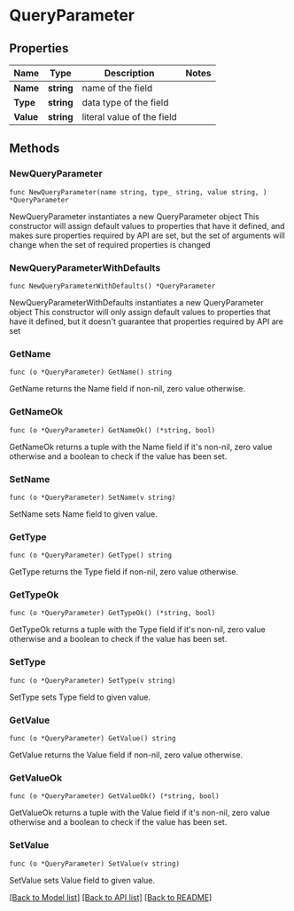 # QueryParameter

## Properties

Name | Type | Description | Notes
------------ | ------------- | ------------- | -------------
**Name** | **string** | name of the field | 
**Type** | **string** | data type of the field | 
**Value** | **string** | literal value of the field | 

## Methods

### NewQueryParameter

`func NewQueryParameter(name string, type_ string, value string, ) *QueryParameter`

NewQueryParameter instantiates a new QueryParameter object
This constructor will assign default values to properties that have it defined,
and makes sure properties required by API are set, but the set of arguments
will change when the set of required properties is changed

### NewQueryParameterWithDefaults

`func NewQueryParameterWithDefaults() *QueryParameter`

NewQueryParameterWithDefaults instantiates a new QueryParameter object
This constructor will only assign default values to properties that have it defined,
but it doesn't guarantee that properties required by API are set

### GetName

`func (o *QueryParameter) GetName() string`

GetName returns the Name field if non-nil, zero value otherwise.

### GetNameOk

`func (o *QueryParameter) GetNameOk() (*string, bool)`

GetNameOk returns a tuple with the Name field if it's non-nil, zero value otherwise
and a boolean to check if the value has been set.

### SetName

`func (o *QueryParameter) SetName(v string)`

SetName sets Name field to given value.


### GetType

`func (o *QueryParameter) GetType() string`

GetType returns the Type field if non-nil, zero value otherwise.

### GetTypeOk

`func (o *QueryParameter) GetTypeOk() (*string, bool)`

GetTypeOk returns a tuple with the Type field if it's non-nil, zero value otherwise
and a boolean to check if the value has been set.

### SetType

`func (o *QueryParameter) SetType(v string)`

SetType sets Type field to given value.


### GetValue

`func (o *QueryParameter) GetValue() string`

GetValue returns the Value field if non-nil, zero value otherwise.

### GetValueOk

`func (o *QueryParameter) GetValueOk() (*string, bool)`

GetValueOk returns a tuple with the Value field if it's non-nil, zero value otherwise
and a boolean to check if the value has been set.

### SetValue

`func (o *QueryParameter) SetValue(v string)`

SetValue sets Value field to given value.



[[Back to Model list]](../README.md#documentation-for-models) [[Back to API list]](../README.md#documentation-for-api-endpoints) [[Back to README]](../README.md)


